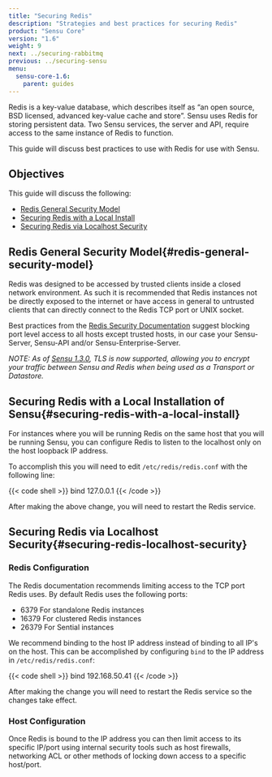 ```yaml
---
title: "Securing Redis"
description: "Strategies and best practices for securing Redis"
product: "Sensu Core"
version: "1.6"
weight: 9
next: ../securing-rabbitmq
previous: ../securing-sensu
menu:
  sensu-core-1.6:
    parent: guides
---
```


Redis is a key-value database, which describes itself as “an open source, BSD licensed, advanced key-value cache and store”. Sensu uses Redis for storing persistent data. Two Sensu services, the server and API, require access to the same instance of Redis to function.

This guide will discuss best practices to use with Redis for use with Sensu.

## Objectives

This guide will discuss the following:

* [Redis General Security Model](#redis-general-security-model)
* [Securing Redis with a Local Install](#securing-redis-with-a-local-install)
* [Securing Redis via Localhost Security](#securing-redis-localhost-security)

## Redis General Security Model{#redis-general-security-model}

Redis was designed to be accessed by trusted clients inside a closed network environment. As such it is recommended that Redis instances not be directly exposed to the internet or have access in general to untrusted clients that can directly connect to the Redis TCP port or UNIX socket.

Best practices from the [Redis Security Documentation][1] suggest blocking port level access to all hosts except trusted hosts, in our case your Sensu-Server, Sensu-API and/or Sensu-Enterprise-Server.

_NOTE: As of [Sensu 1.3.0][2], TLS is now supported, allowing you to encrypt your traffic between Sensu and Redis when being used as a Transport or Datastore._


## Securing Redis with a Local Installation of Sensu{#securing-redis-with-a-local-install}

For instances where you will be running Redis on the same host that you will be running Sensu, you can configure Redis to listen to the localhost only on the host loopback IP address.

To accomplish this you will need to edit `/etc/redis/redis.conf` with the following line:

{{< code shell >}}
bind 127.0.0.1
{{< /code >}}

After making the above change, you will need to restart the Redis service.

## Securing Redis via Localhost Security{#securing-redis-localhost-security}

### Redis Configuration

The Redis documentation recommends limiting access to the TCP port Redis uses. By default Redis uses the following ports:

* 6379 For standalone Redis instances
* 16379 For clustered Redis instances
* 26379 For Sential instances

We recommend binding to the host IP address instead of binding to all IP's on the host. This can be accomplished by configuring `bind` to the IP address in `/etc/redis/redis.conf`:

{{< code shell >}}
bind 192.168.50.41
{{< /code >}}

After making the change you will need to restart the Redis service so the changes take effect.

### Host Configuration

Once Redis is bound to the IP address you can then limit access to its specific IP/port using internal security tools such as host firewalls, networking ACL or other methods of locking down access to a specific host/port.

[1]: https://redis.io/topics/security
[2]: ../../../1.3/reference/redis

